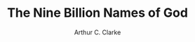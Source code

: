 ---
title: The Nine Billion Names of God
author: Arthur C. Clarke
status: Complete
reviewed: false
---